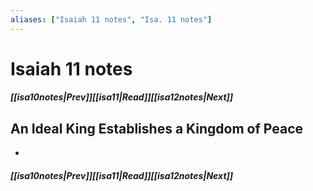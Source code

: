 ```yaml
---
aliases: ["Isaiah 11 notes", "Isa. 11 notes"]
---
```

# Isaiah 11 notes
##### <span class=arrow-left></span>[[isa10notes|Prev]]<span class=navigation-separator></span>[[isa11|Read]]<span class=navigation-separator></span>[[isa12notes|Next]]<span class=arrow-right></span>
## An Ideal King Establishes a Kingdom of Peace
- 
##### <span class=arrow-left></span>[[isa10notes|Prev]]<span class=navigation-separator></span>[[isa11|Read]]<span class=navigation-separator></span>[[isa12notes|Next]]<span class=arrow-right></span>